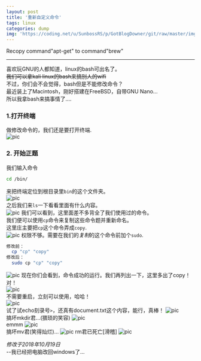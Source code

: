 ```yaml
---
layout: post
title: '重新自定义命令'
tags: linux
categories: dump
img: 'https://coding.net/u/SunbossRS/p/GotBlogDowner/git/raw/master/img/DefineTerminalCoommand/cover.png'
---
```


Recopy command"apt-get" to command"brew"

---

喜欢玩GNU的人都知道，linux的bash可出名了。  
~~我们可以拿kali linux的bash来搞别人的wifi~~  
不过，你们会不会觉得，bash但是不能修改命令？  
最近装上了Macintosh，刚好搭建在FreeBSD，自带GNU Nano...  
所以我拿bash来搞事情了....  
  
### 1.打开终端
做修改命令的，我们还是要打开终端.  
![pic](https://coding.net/u/SunbossRS/p/GotBlogDowner/git/raw/master/img/DefineTerminalCoommand/01.png)

### 2. 开始正题
我们输入命令
```bash
cd /bin/
```
来把终端定位到根目录里`bin`的这个文件夹。  
![pic](https://coding.net/u/SunbossRS/p/GotBlogDowner/git/raw/master/img/DefineTerminalCoommand/02.png)  
之后我们来`ls`一下看看里面有什么内容。  
![pic](https://coding.net/u/SunbossRS/p/GotBlogDowner/git/raw/master/img/DefineTerminalCoommand/03.png)
我们可以看到，这里面差不多背全了我们使用过的命令。  
我们便可以使用`cp`命令来复制这些命令题并重新命名。  
这里庄主要把`cp`这个命令弄成`copy`.  
![pic](https://coding.net/u/SunbossRS/p/GotBlogDowner/git/raw/master/img/DefineTerminalCoommand/04.png)
权限不够。需要在我们的*复制*的这个命令前加个`sudo`.  
```bash
修改前：
  cp "cp" "copy"
修改后：
  sudo cp "cp" "copy"
```
![pic](https://coding.net/u/SunbossRS/p/GotBlogDowner/git/raw/master/img/DefineTerminalCoommand/05.png)
现在你们会看到，命令成功的运行。我们再列出一下，这里多出了copy！对！  
![pic](https://coding.net/u/SunbossRS/p/GotBlogDowner/git/raw/master/img/DefineTerminalCoommand/06.png)  
不需要重启，立刻可以使用，哈哈！  
![pic](https://coding.net/u/SunbossRS/p/GotBlogDowner/git/raw/master/img/DefineTerminalCoommand/07.png)  
试了试echo刻录号`>`，还真有document.txt这个内容，能行，真棒！
![pic](https://coding.net/u/SunbossRS/p/GotBlogDowner/git/raw/master/img/DefineTerminalCoommand/08.png)  
搞坏mkdir君...(猥琐的笑容)
![pic](https://coding.net/u/SunbossRS/p/GotBlogDowner/git/raw/master/img/DefineTerminalCoommand/09.png)  
emmm
![pic](https://coding.net/u/SunbossRS/p/GotBlogDowner/git/raw/master/img/DefineTerminalCoommand/10.png)  
搞坏mv君(笑得灿烂)...
![pic](https://coding.net/u/SunbossRS/p/GotBlogDowner/git/raw/master/img/DefineTerminalCoommand/11.png)
rm君已死亡[滑稽]
![pic](https://coding.net/u/SunbossRS/p/GotBlogDowner/git/raw/master/img/DefineTerminalCoommand/12.png)
  
*修改于2018年10月19日*   
--我已经把电脑改回windows了...

